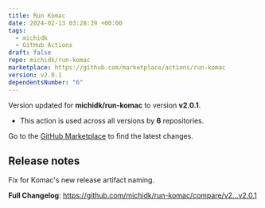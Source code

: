 ```yaml
---
title: Run Komac
date: 2024-02-13 03:28:39 +00:00
tags:
  - michidk
  - GitHub Actions
draft: false
repo: michidk/run-komac
marketplace: https://github.com/marketplace/actions/run-komac
version: v2.0.1
dependentsNumber: "6"
---
```



Version updated for **michidk/run-komac** to version **v2.0.1**.
- This action is used across all versions by **6** repositories.

Go to the [GitHub Marketplace](https://github.com/marketplace/actions/run-komac) to find the latest changes.

## Release notes

<!-- Release notes generated using configuration in .github/release.yml at main -->

Fix for Komac's new release artifact naming.

**Full Changelog**: https://github.com/michidk/run-komac/compare/v2...v2.0.1
